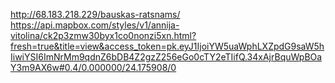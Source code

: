 http://68.183.218.229/bauskas-ratsnams/
https://api.mapbox.com/styles/v1/annija-vitolina/ck2p3zmw30byx1co0nonzi5xn.html?fresh=true&title=view&access_token=pk.eyJ1IjoiYW5uaWphLXZpdG9saW5hIiwiYSI6ImNrMm9qdnZ6bDB4Z2gzZ256eGo0cTY2eTIifQ.34xAjrBquWpBOaY3m9AX6w#0.4/0.000000/24.175908/0
